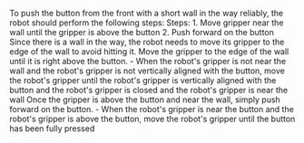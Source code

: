 To push the button from the front with a short wall in the way reliably, the robot should perform the following steps:
    Steps:  1. Move gripper near the wall until the gripper is above the button  2. Push forward on the button
    Since there is a wall in the way, the robot needs to move its gripper to the edge of the wall to avoid hitting it. Move the gripper to the edge of the wall until it is right above the button.
    - When the robot's gripper is not near the wall and the robot's gripper is not vertically aligned with the button, move the robot's gripper until the robot's gripper is vertically aligned with the button and the robot's gripper is closed and the robot's gripper is near the wall
    Once the gripper is above the button and near the wall, simply push forward on the button.
    - When the robot's gripper is near the button and the robot's gripper is above the button, move the robot's gripper until the button has been fully pressed